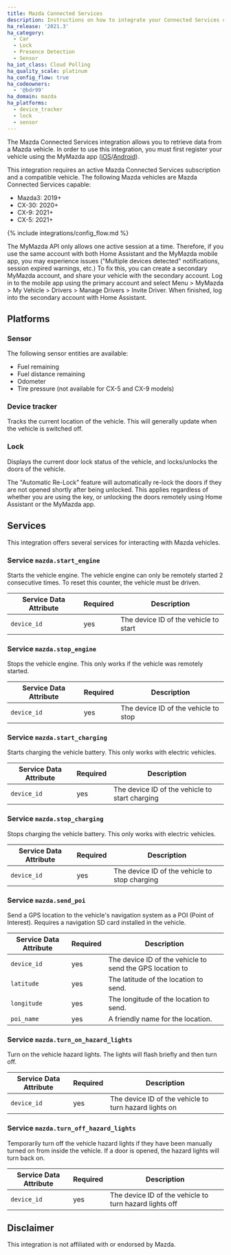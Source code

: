 ```yaml
---
title: Mazda Connected Services
description: Instructions on how to integrate your Connected Services capable Mazda vehicle with Home Assistant.
ha_release: '2021.3'
ha_category:
  - Car
  - Lock
  - Presence Detection
  - Sensor
ha_iot_class: Cloud Polling
ha_quality_scale: platinum
ha_config_flow: true
ha_codeowners:
  - '@bdr99'
ha_domain: mazda
ha_platforms:
  - device_tracker
  - lock
  - sensor
---
```


The Mazda Connected Services integration allows you to retrieve data from a Mazda vehicle. In order to use this integration, you must first register your vehicle using the MyMazda app ([iOS](https://apps.apple.com/us/app/mymazda/id451886367)/[Android](https://play.google.com/store/apps/details?id=com.interrait.mymazda)).

This integration requires an active Mazda Connected Services subscription and a compatible vehicle. The following Mazda vehicles are Mazda Connected Services capable:

- Mazda3: 2019+
- CX-30: 2020+
- CX-9: 2021+
- CX-5: 2021+

{% include integrations/config_flow.md %}

<div class='note warning'>
    The MyMazda API only allows one active session at a time. Therefore, if you use the same account with both Home Assistant and the MyMazda mobile app, you may experience issues ("Multiple devices detected" notifications, session expired warnings, etc.) To fix this, you can create a secondary MyMazda account, and share your vehicle with the secondary account. Log in to the mobile app using the primary account and select Menu > MyMazda > My Vehicle > Drivers > Manage Drivers > Invite Driver. When finished, log into the secondary account with Home Assistant.
</div>

## Platforms

### Sensor

The following sensor entities are available:
- Fuel remaining
- Fuel distance remaining
- Odometer
- Tire pressure (not available for CX-5 and CX-9 models)

### Device tracker

Tracks the current location of the vehicle. This will generally update when the vehicle is switched off.

### Lock

Displays the current door lock status of the vehicle, and locks/unlocks the doors of the vehicle.

<div class='note info'>
    The "Automatic Re-Lock" feature will automatically re-lock the doors if they are not opened shortly after being unlocked. This applies regardless of whether you are using the key, or unlocking the doors remotely using Home Assistant or the MyMazda app.
</div>

## Services

This integration offers several services for interacting with Mazda vehicles.

### Service `mazda.start_engine`

Starts the vehicle engine. The vehicle engine can only be remotely started 2 consecutive times. To reset this counter, the vehicle must be driven.

| Service Data Attribute | Required | Description |
| ---------------------- | -------- | ----------- |
| `device_id` | yes | The device ID of the vehicle to start |

### Service `mazda.stop_engine`

Stops the vehicle engine. This only works if the vehicle was remotely started.

| Service Data Attribute | Required | Description |
| ---------------------- | -------- | ----------- |
| `device_id` | yes | The device ID of the vehicle to stop |

### Service `mazda.start_charging`

Starts charging the vehicle battery. This only works with electric vehicles.

| Service Data Attribute | Required | Description |
| ---------------------- | -------- | ----------- |
| `device_id` | yes | The device ID of the vehicle to start charging |

### Service `mazda.stop_charging`

Stops charging the vehicle battery. This only works with electric vehicles.

| Service Data Attribute | Required | Description |
| ---------------------- | -------- | ----------- |
| `device_id` | yes | The device ID of the vehicle to stop charging |

### Service `mazda.send_poi`

Send a GPS location to the vehicle's navigation system as a POI (Point of Interest). Requires a navigation SD card installed in the vehicle.

| Service Data Attribute | Required | Description |
| ---------------------- | -------- | ----------- |
| `device_id` | yes | The device ID of the vehicle to send the GPS location to |
| `latitude` | yes | The latitude of the location to send. |
| `longitude` | yes | The longitude of the location to send. |
| `poi_name` | yes | A friendly name for the location. |

### Service `mazda.turn_on_hazard_lights`

Turn on the vehicle hazard lights. The lights will flash briefly and then turn off.

| Service Data Attribute | Required | Description |
| ---------------------- | -------- | ----------- |
| `device_id` | yes | The device ID of the vehicle to turn hazard lights on |

### Service `mazda.turn_off_hazard_lights`

Temporarily turn off the vehicle hazard lights if they have been manually turned on from inside the vehicle. If a door is opened, the hazard lights will turn back on.

| Service Data Attribute | Required | Description |
| ---------------------- | -------- | ----------- |
| `device_id` | yes | The device ID of the vehicle to turn hazard lights off |

## Disclaimer

This integration is not affiliated with or endorsed by Mazda.
